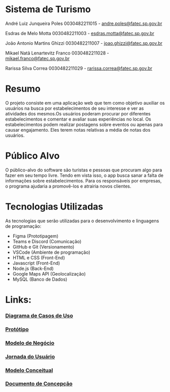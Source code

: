 # Sistema de Turismo
 
André Luiz Junqueira Poles 0030482211015 - andre.poles@fatec.sp.gov.br

Esdras de Melo Motta 0030482211003 - esdras.motta@fatec.sp.gov.br

João Antonio Martins Ghizzi 0030482211007 - joao.ghizzi@fatec.sp.gov.br

Mikael Natã Lenartevitz Franco 0030482211028 -
mikael.franco@fatec.sp.gov.br

Rarissa Silva Correa 0030482211029 - rarissa.correa@fatec.sp.gov.br

# Resumo

O projeto consiste em uma aplicação web que tem como objetivo auxiliar os usuários na busca por estabelecimentos de seu interesse e ver as atividades dos mesmos.Os usuários poderam procurar por diferentes estabelecimentos e comentar e avaliar suas experiências no local.
Os estabelecimentos podem realizar postagens sobre eventos ou apenas para causar engajamento. Eles terem notas relativas a média de notas dos usuários.

# Público Alvo

O público-alvo do software são turistas e pessoas que procuram algo para fazer em seu tempo livre. Tendo em vista isso, o app busca sanar a falta de informações sobre estabelecimentos. Para os responsáveis por empresas, o programa ajudaria a promovê-los e atrairia novos clientes.

# Tecnologias Utilizadas

As tecnologias que serão utilizadas para o desenvolvimento e linguagens de programação: 
- Figma (Prototipagem)
- Teams e Discord (Comunicação)
- GitHub e Git (Versionamento)
- VSCode (Ambiente de programação)
- HTML e CSS (Front-End)
- Javascript (Front-End)
- Node.js (Back-End)
- Google Maps API (Geolocalização) 
- MySQL (Banco de Dados)

# Links:
### <a href="https://lucid.app/lucidchart/7e5d4a5b-7d8f-460a-9f3d-a2c47970a416/edit">Diagrama de Casos de Uso</a>

### <a href="https://www.figma.com/file/IE94BwftsBzg2sBjKqSAVz/DESKTOP-TURISMO?type=design&node-id=0-1&mode=design&t=Kv46qBwQhb9yBGRW-0">Protótipo</a>

### <a href="https://fatecspgov-my.sharepoint.com/:p:/g/personal/andre_poles_fatec_sp_gov_br/EVsN_n84JbxAlmkTDptQ_G4Bvv_zl8eQ-dwS6wGw6DY28A?e=Le76O3">Modelo de Negócio</a>

### <a href="https://fatecspgov-my.sharepoint.com/:p:/g/personal/andre_poles_fatec_sp_gov_br/EaOzSkjZxpBDk-JD-59g5tgBBAnvO68OCVbqRPguL4AbyQ?e=mcbeAh">Jornada do Usuário</a>

### <a href="https://lucid.app/lucidchart/d38caa9a-6ee6-47dc-b400-dd89c98db3d1/edit?beaconFlowId=9E268D0CBE39F85C&invitationId=inv_d836213e-db56-4164-83c2-1d32c7cd8e8e&page=0_0#a">Modelo Conceitual</a>

### <a href="https://fatecspgov-my.sharepoint.com/:w:/g/personal/andre_poles_fatec_sp_gov_br/EWhZwXkGHWxHmmHVGyxFa1gBpzzSbIPkhIlsQ2ggKfG6DQ?e=bBaJue">Documento de Concepção</a>
